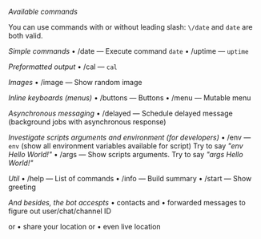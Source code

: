 *Available commands*

You can use commands with or without leading slash: `\/date` and `date` are both valid\.

*Simple commands*
• \/date — Execute command `date`
• \/uptime — `uptime`

*Preformatted output*
• \/cal — `cal`

*Images*
• \/image — Show random image

*Inline keyboards \(menus\)*
• \/buttons — Buttons
• \/menu — Mutable menu

*Asynchronous messaging*
• \/delayed — Schedule delayed message \(background jobs with asynchronous response\)

*Investigate scripts arguments and environment \(for developers\)*
• \/env — `env` \(show all environment variables available for script\) Try to say _"env Hello World\!"_
• \/args — Show scripts arguments\. Try to say _"args Hello World\!"_

*Util*
• \/help — List of commands
• \/info — Build summary
• \/start — Show greeting

*And besides, the bot accespts*
• contacts and
• forwarded messages
to figure out user/chat/channel ID

or
• share your location or
• even live location
